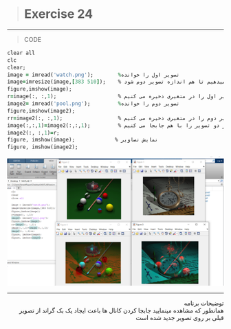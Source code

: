 > # Exercise 24

***
>CODE

```ruby
clear all
clc
clear;
image = imread('watch.png');        %تصویر اول را خوانده
image=imresize(image,[383 510]);    % تصویر اول را تغییر سایز میدهیم تا هم اندازه تصویر دوم شود
figure,imshow(image); 
r=image(:, :,1);                    % کانال قرمز تصویر اول را در متغیری ذخیره می کنیم
image2= imread('pool.png');         %تصویر دوم را خوانده
figure,imshow(image2);
rr=image2(:, :,1);                  % کانال قرمز تصویر دوم را در متغیری ذخیره می کنیم
image(:,:,1)=image2(:,:,1);         % کانال قرمز دو تصویر را با هم جابجا می کنیم
image2(:, :,1)=r;
figure, imshow(image);             % نمایش تصاویر
figure, imshow(image2);
```
![alt text](https://github.com/semnan-university-ai/image-processing-class/blob/main/excersiecs/faeze75/24/Screenshot%20(35).png)
***
<div dir="rtl">
توضیحات برنامه <br />
همانطور که مشاهده مینمایید جابجا کردن کانال ها باعث ایجاد یک بک گراند از تصویر قبلی بر روی تصویر جدید شده است
</div>
